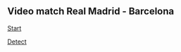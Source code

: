 ## Video match Real Madrid - Barcelona

[Start](https://drive.google.com/drive/folders/1WXcooIu7Hq7gX6Tf_QuPOJIPedMxxgep)

[Detect](https://drive.google.com/drive/folders/1TuN3zOZclETs6Q3FJLYrcBJrHwW1yYWg?usp=sharing)



